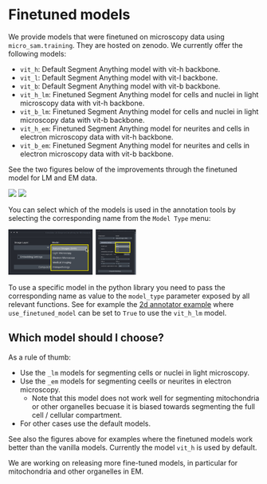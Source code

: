 # Finetuned models

We provide models that were finetuned on microscopy data using `micro_sam.training`. They are hosted on zenodo. We currently offer the following models:
- `vit_h`: Default Segment Anything model with vit-h backbone.
- `vit_l`: Default Segment Anything model with vit-l backbone.
- `vit_b`: Default Segment Anything model with vit-b backbone.
- `vit_h_lm`: Finetuned Segment Anything model for cells and nuclei in light microscopy data with vit-h backbone.
- `vit_b_lm`: Finetuned Segment Anything model for cells and nuclei in light microscopy data with vit-b backbone.
- `vit_h_em`: Finetuned Segment Anything model for neurites and cells in electron microscopy data with vit-h backbone.
- `vit_b_em`: Finetuned Segment Anything model for neurites and cells in electron microscopy data with vit-b backbone.

See the two figures below of the improvements through the finetuned model for LM and EM data. 

<img src="https://raw.githubusercontent.com/computational-cell-analytics/micro-sam/master/doc/images/lm_comparison.png" width="768">

<img src="https://raw.githubusercontent.com/computational-cell-analytics/micro-sam/master/doc/images/em_comparison.png" width="768">

You can select which of the models is used in the annotation tools by selecting the corresponding name from the `Model Type` menu:

<img src="https://raw.githubusercontent.com/computational-cell-analytics/micro-sam/master/doc/images/model-type-selector.png" width="256">

To use a specific model in the python library you need to pass the corresponding name as value to the `model_type` parameter exposed by all relevant functions.
See for example the [2d annotator example](https://github.com/computational-cell-analytics/micro-sam/blob/master/examples/annotator_2d.py#L62) where `use_finetuned_model` can be set to `True` to use the `vit_h_lm` model.

## Which model should I choose?

As a rule of thumb:
- Use the `_lm` models for segmenting cells or nuclei in light microscopy.
- Use the `_em` models for segmenting ceells or neurites in electron microscopy.
    - Note that this model does not work well for segmenting mitochondria or other organelles becuase it is biased towards segmenting the full cell / cellular compartment.
- For other cases use the default models.

See also the figures above for examples where the finetuned models work better than the vanilla models.
Currently the model `vit_h` is used by default.

We are working on releasing more fine-tuned models, in particular for mitochondria and other organelles in EM.

